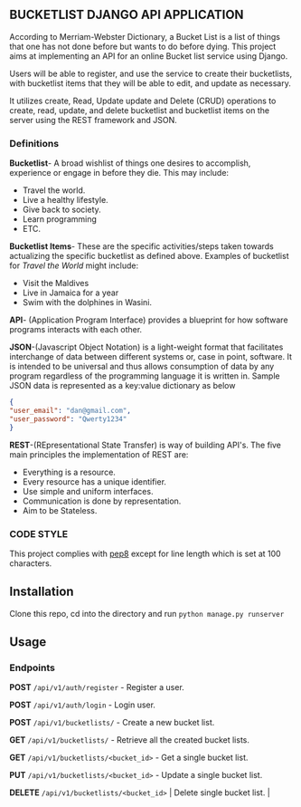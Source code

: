 ## BUCKETLIST DJANGO API APPLICATION

According to Merriam-Webster Dictionary, a Bucket List is a list of things that one has not done 
before but wants to do before dying. This project aims at implementing an API for an online Bucket 
list service using Django.

Users will be able to register, and use the service to create their bucketlists, with bucketlist 
items that they will be able to edit, and update as necessary.

It utilizes create, Read, Update update and Delete (CRUD) operations to create, read, update, 
and delete bucketlist and bucketlist items on the server using the REST framework and JSON.

### Definitions

**Bucketlist**- A broad wishlist of things one desires to accomplish, experience or engage in 
before they die. This may include:
 
 * Travel the world.
 * Live a healthy lifestyle.
 * Give back to society.
 * Learn programming
 * ETC.
 
**Bucketlist Items**- These are the specific activities/steps taken towards actualizing the 
specific bucketlist as defined above. Examples of bucketlist for _Travel the World_ might include:
* Visit the Maldives
* Live in Jamaica for a year
* Swim with the dolphines in Wasini.


**API**- (Application Program Interface) provides a blueprint for how software 
programs interacts with each other.

**JSON**-(Javascript Object Notation) is a light-weight format that facilitates interchange of 
data between different systems or, case in point, software. It is intended to be universal and 
thus allows consumption of data by any program regardless of the programming language it is 
written in. Sample JSON data is represented as a key:value dictionary as below

```json
{
"user_email": "dan@gmail.com",
"user_password": "Qwerty1234"
}
```

**REST**-(REpresentational State Transfer) is way of building API's. The five main principles the
 implementation of REST are:

* Everything is a resource.
* Every resource has a unique identifier.
* Use simple and uniform interfaces.
* Communication is done by representation.
* Aim to be Stateless.


### CODE STYLE
This project complies with [pep8](https://www.python.org/dev/peps/pep-0008/) except 
for line length which is set at 100 characters.

## Installation

Clone this repo, cd into the directory and run `python manage.py runserver`

## Usage
### Endpoints

**POST** `/api/v1/auth/register` - Register a user.

**POST** `/api/v1/auth/login` - Login user.

**POST** `/api/v1/bucketlists/` - Create a new bucket list.

**GET** `/api/v1/bucketlists/` - Retrieve all the created bucket lists.

**GET** `/api/v1/bucketlists/<bucket_id>` - Get a single bucket list.

**PUT** `/api/v1/bucketlists/<bucket_id>` - Update a single bucket list.

**DELETE** `/api/v1/bucketlists/<bucket_id>` | Delete single bucket list. |
